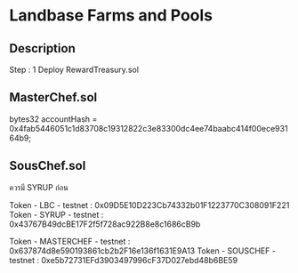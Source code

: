 # Landbase Farms and Pools

## Description

Step : 1
Deploy RewardTreasury.sol

## MasterChef.sol
bytes32 accountHash = 0x4fab5446051c1d83708c19312822c3e83300dc4ee74baabc414f00ece93164b9;

## SousChef.sol
ควรมี SYRUP ก่อน


Token - LBC - testnet : 0x09D5E10D223Cb74332b01F1223770C308091F221
Token - SYRUP - testnet : 0x43767B49dcBE17F2f5f728ac922B8e8c1686cB9b

Token - MASTERCHEF - testnet : 0x637874d8e590193861cb2b2F16e136f1631E9A13
Token - SOUSCHEF - testnet : 0xe5b72731EFd3903497996cF37D027ebd48b6BE59